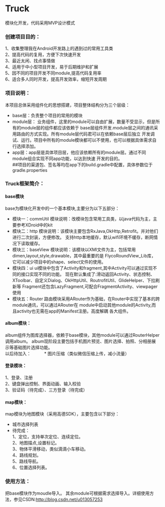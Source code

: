 # Truck
模块化开发，代码采用MVP设计模式

### 创建项目目的：
1、收集整理我在Android开发路上的遇到过的常用工具类 <br>
    2、提高代码的复用，方便下次快速开发<br>
    3、最近太闲、找点事情做<br>
    4、适用于中小型项目开发，易于后期维护和扩展<br>
    5、因不同的项目开发不同module,提高代码复用率<br>
    6、适合多人同时开发，提高开发效率，缩短开发周期<br>
    
### 项目说明：
本项目总体采用组件化的思想搭建，项目整体结构分为三个层级：<br>
* base层：负责整个项目的常用的模块<br>
* module层： 业务组件，这里的module可以自由扩展，数量不受显示，但是所有的module层的组件都应该依赖于
base层组件开发.module层之间的通讯采用路由的方式实现。所有module层代码君可以在依赖base层后独立
开发调试、运行。项目中所有的module模块都可以不使用，也可以根据具体需求自行选择添加。<br>
* app层：app层是具体项目层，他应该依赖所有的module层。通过不同module组合实现不同app功能，以达到快速
            开发的目的。<br>
      ##项目的渠道包、签名等均在app下的build.gradle中配置，具体参数位于gradle.properties
        
### Truck框架简介：

#### base模块
base为模块化开发中的一个基本模块,主要分为以下五部分：
* 模块一：commUtil
       模块说明：改模块包含常用工具类，以java代码为主，主要参考XDroid中的kit
* 模块二：http
模块说明：该模块主要包含RxJava,OkHttp,Retrofit。并对他们进行二次封装，方便修改。
支持http本地缓存，默认wifi环境不缓存，断网情况下读取缓存。
* 模块三：baseView
模块说明：该模块以XMl文件为主，包括常用dimen,layout,style,drawable，其中最重要的是
FlycoRoundView_Lib库，它可以减少项目中的shape、select文件的使用。
* 模块四：ui
ui模块中包含了Activity和fragment,其中Activity可以通过实现不同的接口实现不同的功能。
现在默认集成了:滑动返回Activity、状态控制、XToolbar、自定义Dialog、OkHttpUtil、RoutrofitUtil、GlideHelper、下拉刷新等
Fragment还包含LazyFragment,可配合FragmentActivity、viewpager使用
* 模块五：Router
路由模块采用ARouter作为基础，在Router中实现了基本的跨module通讯，可以通过ARouter在
module中启动其他module的Activity,而且activity也无需在app的Manifest注册。高度解耦
各大组件。
                
#### album模块：
album组件为图库选择器，依赖于base模块，其他module可以通过RouterHelper调用album。
        album现阶段主要包括手机图片预览、图片选择、拍照、分相册展示等基础图片选择功能。<br>
        以后待加入：
            * 图片压缩（类似微信压缩上传，减小流量）
            
#### 登录模块：
1、登录、注册 <br>
2、键盘弹出控制、界面动画、输入校验 <br>
3、验证码（待完成）、三方登录（待完成）<br>
        
#### map模块：
map模块为地图模块（采用高德SDK），主要包含以下部分：
* 城市选择列表
* 待完成：<br>
 1、定位，支持单次定位、连续定位。<br>
 2、地图描点,设置标记。<br>
 3、物体平滑移动，类似滴滴小车移动。<br>
 4、路线规划。<br>
 5、路线导航。<br>
 6、位置选择列表。<br>
### 使用方法：
把base模块作为moudle导入。
其余module可根据需求选择导入。详细使用方法，参见CSDN:http://blog.csdn.net/u013057253
